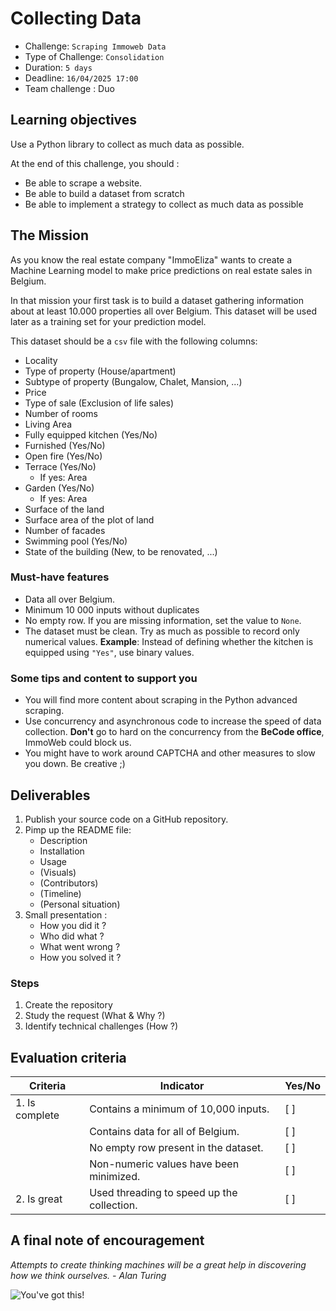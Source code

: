 # Collecting Data

- Challenge: `Scraping Immoweb Data`
- Type of Challenge: `Consolidation`
- Duration: `5 days`
- Deadline: `16/04/2025 17:00`
- Team challenge : Duo

## Learning objectives

Use a Python library to collect as much data as possible.

At the end of this challenge, you should :

- Be able to scrape a website.
- Be able to build a dataset from scratch
- Be able to implement a strategy to collect as much data as possible

## The Mission

As you know the real estate company "ImmoEliza" wants to create a Machine Learning model to make price predictions on real estate sales in Belgium.

In that mission your first task is to build a dataset gathering information about at least 10.000 properties all over Belgium. This dataset will be used later as a training set for your prediction model.

This dataset should be a `csv` file with the following columns:

- Locality
- Type of property (House/apartment)
- Subtype of property (Bungalow, Chalet, Mansion, ...)
- Price
- Type of sale (Exclusion of life sales)
- Number of rooms
- Living Area
- Fully equipped kitchen (Yes/No)
- Furnished (Yes/No)
- Open fire (Yes/No)
- Terrace (Yes/No)
  - If yes: Area
- Garden (Yes/No)
  - If yes: Area
- Surface of the land
- Surface area of the plot of land
- Number of facades
- Swimming pool (Yes/No)
- State of the building (New, to be renovated, ...)

### Must-have features

- Data all over Belgium.
- Minimum 10 000 inputs without duplicates
- No empty row. If you are missing information, set the value to `None`.
- The dataset must be clean. Try as much as possible to record only numerical values.
  **Example**: Instead of defining whether the kitchen is equipped using `"Yes"`, use binary values.


### Some tips and content to support you

- You will find more content about scraping in the Python advanced scraping.
- Use concurrency and asynchronous code to increase the speed of data collection. **Don't** go to hard on the concurrency from the **BeCode office**, ImmoWeb could block us.
- You might have to work around CAPTCHA and other measures to slow you down. Be creative ;)

## Deliverables

1. Publish your source code on a GitHub repository.
2. Pimp up the README file:
   - Description
   - Installation
   - Usage
   - (Visuals)
   - (Contributors)
   - (Timeline)
   - (Personal situation)
3. Small presentation :
   - How you did it ?
   - Who did what ?
   - What went wrong ?
   - How you solved it ?

### Steps

1. Create the repository
2. Study the request (What & Why ?)
3. Identify technical challenges (How ?)

## Evaluation criteria

| Criteria       | Indicator                                  | Yes/No |
| -------------- | ------------------------------------------ | ------ |
| 1. Is complete | Contains a minimum of 10,000 inputs.       | [ ]    |
|                | Contains data for all of Belgium.          | [ ]    |
|                | No empty row present in the dataset.       | [ ]    |
|                | Non-numeric values have been minimized.    | [ ]    |
| 2. Is great    | Used threading to speed up the collection. | [ ]    |

## A final note of encouragement

_Attempts to create thinking machines will be a great help in discovering how we think ourselves._
_- Alan Turing_

![You've got this!](https://i.giphy.com/media/JWuBH9rCO2uZuHBFpm/giphy.gif)
